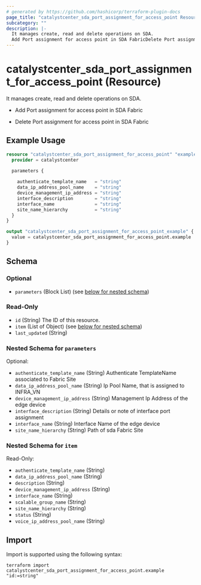 ```yaml
---
# generated by https://github.com/hashicorp/terraform-plugin-docs
page_title: "catalystcenter_sda_port_assignment_for_access_point Resource - terraform-provider-catalystcenter"
subcategory: ""
description: |-
  It manages create, read and delete operations on SDA.
  Add Port assignment for access point in SDA FabricDelete Port assignment for access point in SDA Fabric
---
```


# catalystcenter_sda_port_assignment_for_access_point (Resource)

It manages create, read and delete operations on SDA.

- Add Port assignment for access point in SDA Fabric

- Delete Port assignment for access point in SDA Fabric

## Example Usage

```terraform
resource "catalystcenter_sda_port_assignment_for_access_point" "example" {
  provider = catalystcenter
 
  parameters {

    authenticate_template_name   = "string"
    data_ip_address_pool_name    = "string"
    device_management_ip_address = "string"
    interface_description        = "string"
    interface_name               = "string"
    site_name_hierarchy          = "string"
  }
}

output "catalystcenter_sda_port_assignment_for_access_point_example" {
  value = catalystcenter_sda_port_assignment_for_access_point.example
}
```

<!-- schema generated by tfplugindocs -->
## Schema

### Optional

- `parameters` (Block List) (see [below for nested schema](#nestedblock--parameters))

### Read-Only

- `id` (String) The ID of this resource.
- `item` (List of Object) (see [below for nested schema](#nestedatt--item))
- `last_updated` (String)

<a id="nestedblock--parameters"></a>
### Nested Schema for `parameters`

Optional:

- `authenticate_template_name` (String) Authenticate TemplateName associated to Fabric Site
- `data_ip_address_pool_name` (String) Ip Pool Name, that is assigned to INFRA_VN
- `device_management_ip_address` (String) Management Ip Address of the edge device
- `interface_description` (String) Details or note of interface port assignment
- `interface_name` (String) Interface Name of the edge device
- `site_name_hierarchy` (String) Path of sda Fabric Site


<a id="nestedatt--item"></a>
### Nested Schema for `item`

Read-Only:

- `authenticate_template_name` (String)
- `data_ip_address_pool_name` (String)
- `description` (String)
- `device_management_ip_address` (String)
- `interface_name` (String)
- `scalable_group_name` (String)
- `site_name_hierarchy` (String)
- `status` (String)
- `voice_ip_address_pool_name` (String)

## Import

Import is supported using the following syntax:

```shell
terraform import catalystcenter_sda_port_assignment_for_access_point.example "id:=string"
```
